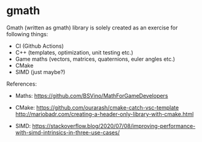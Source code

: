 # gmath

Gmath (written as gmath) library is solely created as an exercise for following things:

* CI (Github Actions)
* C++ (templates, optimization, unit testing etc.)
* Game maths (vectors, matrices, quaternions, euler angles etc.)
* CMake
* SIMD (just maybe?)


References:

* Maths:
https://github.com/BSVino/MathForGameDevelopers

* CMake:
https://github.com/ourarash/cmake-catch-vsc-template
http://mariobadr.com/creating-a-header-only-library-with-cmake.html

* SIMD:
https://stackoverflow.blog/2020/07/08/improving-performance-with-simd-intrinsics-in-three-use-cases/
